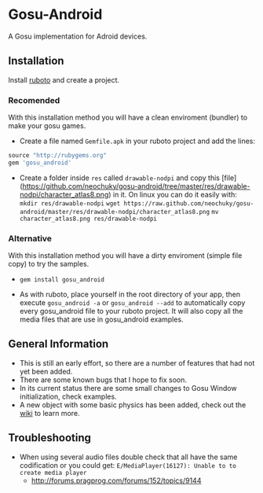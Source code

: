 Gosu-Android
============
A Gosu implementation for Adroid devices.

Installation
-----------

Install [ruboto](https://github.com/ruboto/ruboto/) and create a project. 

### Recomended

With this installation method you will have a clean enviroment (bundler) to make your gosu games.

* Create a file named `Gemfile.apk` in your ruboto project and add the lines:

```ruby
source "http://rubygems.org"
gem 'gosu_android'
```

* Create a folder inside `res` called `drawable-nodpi` and copy this [file] (https://github.com/neochuky/gosu-android/tree/master/res/drawable-nodpi/character_atlas8.png)
in it. On linux you can do it easily with: 
`mkdir res/drawable-nodpi` 
`wget https://raw.github.com/neochuky/gosu-android/master/res/drawable-nodpi/character_atlas8.png` 
`mv character_atlas8.png res/drawable-nodpi`

### Alternative
With this installation method you will have a dirty enviroment (simple file copy) to try the samples.

* `gem install gosu_android`

* As with ruboto, place yourself in the root directory of your app, then execute
`gosu_android -a` or `gosu_android --add` to automatically copy every gosu_android file to your ruboto project. 
It will also copy all the media files that are use in gosu_android examples.

General Information
-------------------
* This is still an early effort, so there are a number of features that had not yet been added. 
* There are some known bugs that I hope to fix soon.
* In its current status there are some small changes to Gosu Window initialization, check examples.
* A new object with some basic physics has been added, check out the [wiki](https://github.com/neochuky/gosu-android/wiki/The-new-gosu-android-physics) to learn more.

Troubleshooting
-------------------
* When using several audio files double check that all have the same codification or you could get: `E/MediaPlayer(16127): Unable to to create media player`
 	* http://forums.pragprog.com/forums/152/topics/9144
